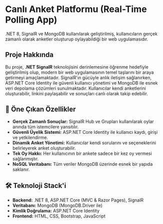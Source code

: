# Canlı Anket Platformu (Real-Time Polling App)

.NET 8, SignalR ve MongoDB kullanılarak geliştirilmiş, kullanıcıların gerçek zamanlı olarak anketler oluşturup oylayabildiği bir web uygulamasıdır.

## Proje Hakkında

Bu proje, **.NET SignalR** teknolojisini derinlemesine öğrenme hedefiyle geliştirilmiş olup, modern bir web uygulamasının temel taşlarını bir araya getirmeyi amaçlamaktadır. SignalR'ın gücüyle anlık iletişim sağlanırken, ASP.NET Core Identity ile güvenli kullanıcı yönetimi ve MongoDB ile esnek veri depolama çözümleri sunulmaktadır. Kullanıcılar kendi anketlerini oluşturabilir, linkini paylaşabilir ve sonuçları canlı olarak takip edebilir.

## 🚀 Öne Çıkan Özellikler

- **Gerçek Zamanlı Sonuçlar:** SignalR Hub ve Grupları kullanılarak oylar anında tüm istemcilere yansıtılır.
- **Güvenli Üyelik Sistemi:** ASP.NET Core Identity ile kullanıcı kaydı, girişi ve yetkilendirme.
- **Dinamik Anket Yönetimi:** Kullanıcılar kendi sorularını ve seçeneklerini belirleyerek anket oluşturabilir.
- **Tek Oy Hakkı:** Her kullanıcının bir ankete sadece bir kez oy vermesi sağlanmıştır.
- **NoSQL Veritabanı:** Tüm veriler MongoDB üzerinde esnek bir yapıda saklanır.

## 🛠️ Teknoloji Stack'i

- **Backend:** .NET 8, ASP.NET Core (MVC & Razor Pages), SignalR
- **Veritabanı:** MongoDB (MongoDB.Driver ile)
- **Kimlik Doğrulama:** ASP.NET Core Identity 
- **Frontend:** HTML, CSS, Bootstrap, JavaScript
